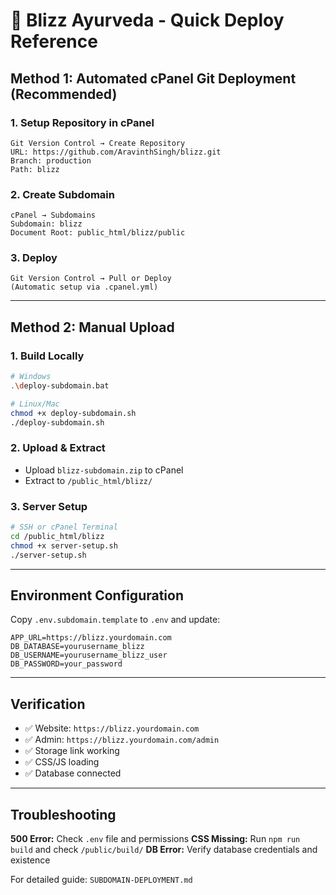 # 🚀 Blizz Ayurveda - Quick Deploy Reference

## Method 1: Automated cPanel Git Deployment (Recommended)

### 1. Setup Repository in cPanel
```
Git Version Control → Create Repository
URL: https://github.com/AravinthSingh/blizz.git
Branch: production
Path: blizz
```

### 2. Create Subdomain
```
cPanel → Subdomains
Subdomain: blizz
Document Root: public_html/blizz/public
```

### 3. Deploy
```
Git Version Control → Pull or Deploy
(Automatic setup via .cpanel.yml)
```

---

## Method 2: Manual Upload

### 1. Build Locally
```bash
# Windows
.\deploy-subdomain.bat

# Linux/Mac
chmod +x deploy-subdomain.sh
./deploy-subdomain.sh
```

### 2. Upload & Extract
- Upload `blizz-subdomain.zip` to cPanel
- Extract to `/public_html/blizz/`

### 3. Server Setup
```bash
# SSH or cPanel Terminal
cd /public_html/blizz
chmod +x server-setup.sh
./server-setup.sh
```

---

## Environment Configuration

Copy `.env.subdomain.template` to `.env` and update:

```env
APP_URL=https://blizz.yourdomain.com
DB_DATABASE=yourusername_blizz
DB_USERNAME=yourusername_blizz_user
DB_PASSWORD=your_password
```

---

## Verification

- ✅ Website: `https://blizz.yourdomain.com`
- ✅ Admin: `https://blizz.yourdomain.com/admin`
- ✅ Storage link working
- ✅ CSS/JS loading
- ✅ Database connected

---

## Troubleshooting

**500 Error:** Check `.env` file and permissions
**CSS Missing:** Run `npm run build` and check `/public/build/`
**DB Error:** Verify database credentials and existence

For detailed guide: `SUBDOMAIN-DEPLOYMENT.md`
